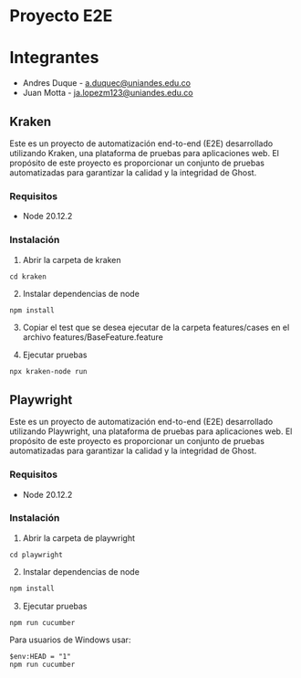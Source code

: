 # Proyecto E2E

# Integrantes

- Andres Duque - a.duquec@uniandes.edu.co
- Juan Motta - ja.lopezm123@uniandes.edu.co

## Kraken

Este es un proyecto de automatización end-to-end (E2E) desarrollado utilizando Kraken, una plataforma de pruebas para aplicaciones web. El propósito de este proyecto es proporcionar un conjunto de pruebas automatizadas para garantizar la calidad y la integridad de Ghost.

### Requisitos

- Node 20.12.2

### Instalación

1. Abrir la carpeta de kraken

```
cd kraken
```

2. Instalar dependencias de node

```bash
npm install
```

3. Copiar el test que se desea ejecutar de la carpeta features/cases en el archivo features/BaseFeature.feature

4. Ejecutar pruebas

```
npx kraken-node run
```

## Playwright

Este es un proyecto de automatización end-to-end (E2E) desarrollado utilizando Playwright, una plataforma de pruebas para aplicaciones web. El propósito de este proyecto es proporcionar un conjunto de pruebas automatizadas para garantizar la calidad y la integridad de Ghost.

### Requisitos

- Node 20.12.2

### Instalación

1. Abrir la carpeta de playwright

```
cd playwright
```

2. Instalar dependencias de node

```bash
npm install
```

3. Ejecutar pruebas

```
npm run cucumber
```

Para usuarios de Windows usar:

```
$env:HEAD = "1"
npm run cucumber
```